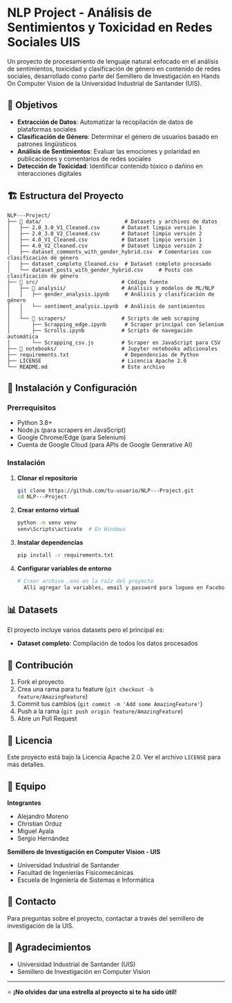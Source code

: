 # NLP Project - Análisis de Sentimientos y Toxicidad en Redes Sociales UIS

Un proyecto de procesamiento de lenguaje natural enfocado en el análisis de sentimientos, toxicidad y clasificación de género en contenido de redes sociales, desarrollado como parte del Semillero de Investigación en Hands On Computer Vision de la Universidad Industrial de Santander (UIS).

## 🎯 Objetivos

- **Extracción de Datos**: Automatizar la recopilación de datos de plataformas sociales
- **Clasificación de Género**: Determinar el género de usuarios basado en patrones lingüísticos
- **Análisis de Sentimientos**: Evaluar las emociones y polaridad en publicaciones y comentarios de redes sociales
- **Detección de Toxicidad**: Identificar contenido tóxico o dañino en interacciones digitales

## 🏗️ Estructura del Proyecto

```
NLP---Project/
├── 📁 data/                           # Datasets y archivos de datos
│   ├── 2.0_3.0_V1_Cleaned.csv       # Dataset limpio versión 1
│   ├── 2.0_3.0_V2_Cleaned.csv       # Dataset limpio versión 2 
│   ├── 4.0_V1_Cleaned.csv           # Dataset limpio versión 1 
│   ├── 4.0_V2_Cleaned.csv           # Dataset limpio versión 2
│   ├── dataset_comments_with_gender_hybrid.csv  # Comentarios con clasificación de género
│   ├── dataset_completo_Cleaned.csv  # Dataset completo procesado
│   └── dataset_posts_with_gender_hybrid.csv     # Posts con clasificación de género
├── 📁 src/                           # Código fuente
│   ├── 📁 analysis/                  # Análisis y modelos de ML/NLP
│   │   ├── gender_analysis.ipynb     # Análisis y clasificación de género
│   │   └── sentiment_analysis.ipynb  # Análisis de sentimientos
│   │   
│   └── 📁 scrapers/                  # Scripts de web scraping
│       ├── Scrapping_edge.ipynb      # Scraper principal con Selenium
│       ├── Scrolls.ipynb            # Scripts de navegación automática
│       └── Scrapping_csv.js         # Scraper en JavaScript para CSV
├── 📁 notebooks/                     # Jupyter notebooks adicionales
├── requirements.txt                  # Dependencias de Python
├── LICENSE                          # Licencia Apache 2.0
└── README.md                        # Este archivo
```

## 🚀 Instalación y Configuración

### Prerrequisitos

- Python 3.8+
- Node.js (para scrapers en JavaScript)
- Google Chrome/Edge (para Selenium)
- Cuenta de Google Cloud (para APIs de Google Generative AI)

### Instalación

1. **Clonar el repositorio**
   ```bash
   git clone https://github.com/tu-usuario/NLP---Project.git
   cd NLP---Project
   ```

2. **Crear entorno virtual**
   ```bash
   python -m venv venv
   venv\Scripts\activate  # En Windows
   ```

3. **Instalar dependencias**
   ```bash
   pip install -r requirements.txt
   ```

4. **Configurar variables de entorno**
   ```bash
   # Crear archivo .env en la raíz del proyecto
     Allí agregar la variables, email y password para logueo en Facebook
   ```
## 📊 Datasets

El proyecto incluye varios datasets pero el principal es:
- **Dataset completo**: Compilación de todos los datos procesados

## 🤝 Contribución

1. Fork el proyecto
2. Crea una rama para tu feature (`git checkout -b feature/AmazingFeature`)
3. Commit tus cambios (`git commit -m 'Add some AmazingFeature'`)
4. Push a la rama (`git push origin feature/AmazingFeature`)
5. Abre un Pull Request

## 📝 Licencia

Este proyecto está bajo la Licencia Apache 2.0. Ver el archivo `LICENSE` para más detalles.

## 👥 Equipo

**Integrantes**
- Alejandro Moreno
- Christian Orduz
- Miguel Ayala
- Sergio Hernández

**Semillero de Investigación en Computer Vision - UIS**
- Universidad Industrial de Santander
- Facultad de Ingenierías Fisicomecánicas
- Escuela de Ingeniería de Sistemas e Informática

## 📧 Contacto

Para preguntas sobre el proyecto, contactar a través del semillero de investigación de la UIS.

## 🙏 Agradecimientos

- Universidad Industrial de Santander (UIS)
- Semillero de Investigación en Computer Vision

---

⭐ **¡No olvides dar una estrella al proyecto si te ha sido útil!**
